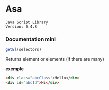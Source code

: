 # Asa
    Java Script Library
    Version: 0.4.8




### Documentation mini

```javascript
getEl(selectors)
``` 
Returns element or elements (if there are many)

**exemple**
```html
<div class="abcClass">Hello</div>
<div id="abcId">Hi</div>
```
 

